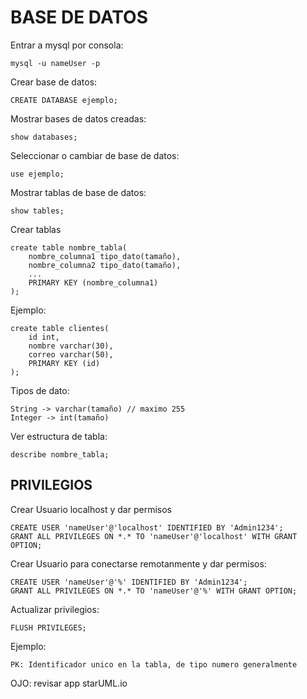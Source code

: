# BASE DE DATOS

Entrar a mysql por consola:

    mysql -u nameUser -p

Crear base de datos:
    
    CREATE DATABASE ejemplo;

Mostrar bases de datos creadas:

    show databases;

Seleccionar o cambiar de base de datos:

    use ejemplo;

Mostrar tablas de base de datos:

    show tables;

Crear tablas

    create table nombre_tabla(
        nombre_columna1 tipo_dato(tamaño),
        nombre_columna2 tipo_dato(tamaño),
        ...
        PRIMARY KEY (nombre_columna1)    
    );

Ejemplo:

    create table clientes(
        id int,
        nombre varchar(30),
        correo varchar(50),
        PRIMARY KEY (id)
    );

Tipos de dato:

    String -> varchar(tamaño) // maximo 255
    Integer -> int(tamaño)


Ver estructura de tabla:

    describe nombre_tabla;

## PRIVILEGIOS

Crear Usuario localhost y dar permisos

    CREATE USER 'nameUser'@'localhost' IDENTIFIED BY 'Admin1234';
    GRANT ALL PRIVILEGES ON *.* TO 'nameUser'@'localhost' WITH GRANT OPTION;

Crear Usuario para conectarse remotanmente y dar permisos:
    
    CREATE USER 'nameUser'@'%' IDENTIFIED BY 'Admin1234';
    GRANT ALL PRIVILEGES ON *.* TO 'nameUser'@'%' WITH GRANT OPTION;

Actualizar privilegios:

    FLUSH PRIVILEGES;

Ejemplo:

    PK: Identificador unico en la tabla, de tipo numero generalmente

OJO: revisar app starUML.io